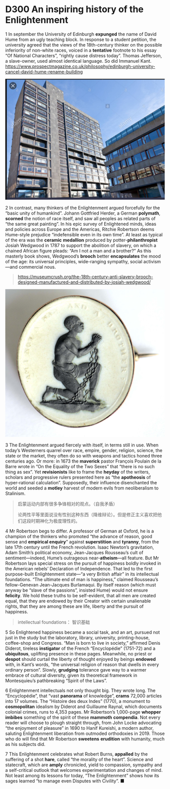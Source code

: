 # D300 An inspiring history of the Enlightenment
1 In september the University of Edinburgh **expunged** the name of David Hume from an ugly teaching block. In response to a student petition, the university agreed that the views of the 18th-century thinker on the possible inferiority of non-white races, voiced in a **tentative** footnote to his essay “Of National Characters”, “rightly cause distress today”. Thomas Jefferson, a slave-owner, used almost identical language. So did Immanuel Kant.
https://www.prospectmagazine.co.uk/philosophy/edinburgh-university-cancel-david-hume-rename-building

![](./img/boxcn2pvpQexE3JjkXvZkjcoFgc.png)

2 In contrast, many thinkers of the Enlightenment argued forcefully for the “basic unity of humankind”. Johann Gottfried Herder, a German **polymath**, **scorned** the notion of race itself, and saw all peoples as related parts of “the same great painting”. In his epic survey of Enlightened minds, ideas and policies across Europe and the Americas, Ritchie Robertson deems Hume-style prejudice “indefensible even in its own time”. At least as typical of the era was the **ceramic** **medallion** produced by potter-**philanthropist** Josiah Wedgwood in 1787 to support the abolition of slavery, on which a chained African figure pleads: “Am I not a man and a brother?” As this masterly book shows, Wedgwood’s **brooch** better **encapsulates** the mood of the age: its universal principles, wide-ranging sympathy, social activism—and commercial nous.

> https://museumcrush.org/the-18th-century-anti-slavery-brooch-designed-manufactured-and-distributed-by-josiah-wedgwood/
>

![](./img/boxcnIWjNQy3K8LzhOyXJ0pQKqr.png)

3 The Enlightenment argued fiercely with itself, in terms still in use. When today’s Westerners quarrel over race, empire, gender, religion, science, the state or the market, they often do so with weapons and tactics honed three centuries ago. Or more: in 1673 the **maverick** pastor François Poulain de la Barre wrote in “On the Equality of the Two Sexes” that “there is no such thing as sex”. Yet **revisionists** like to frame the **heyday** of the writers, scholars and progressive rulers presented here as “the **apotheosis** of hyper-rational calculation”. Supposedly, their influence disenchanted the world and seeded a **motley** harvest of modern evils from neoliberalism to Stalinism.

> 启蒙运动内部有很多争锋相对的观点。（自我矛盾）
>
> 论两性平等里面说没有性别这种东西（降维辩论）。但是修正主义喜欢把他们这段时期神化为极度理性的。
>

4 Mr Robertson begs to differ. A professor of German at Oxford, he is a champion of the thinkers who promoted “the advance of reason, good sense and **empirical enquiry**” against **superstition** and **tyranny**, from the late 17th century until the French revolution. Isaac Newton’s gravitation, Adam Smith’s political economy, Jean-Jacques Rousseau’s cult of sentiment—indeed, Hume’s outrageous near-**atheism**—all feature. But Mr Robertson lays special stress on the pursuit of happiness boldly invoked in the American rebels’ Declaration of Independence. That led to the first purpose-built Enlightenment state—“a very British affair” in its intellectual foundations. “The ultimate end of man is happiness,” claimed Rousseau’s fellow-Genevan Jean-Jacques Burlamaqui. By itself reason (which must anyway be “slave of the passions”, insisted Hume) would not ensure **felicity**.
We hold these truths to be self-evident, that all men are created equal, that they are endowed by their Creator with certain unalienable rights, that they are among these are life, liberty and the pursuit of happiness.

> intellectual foundations： 智识基础
>

5 So Enlightened happiness became a social task, and an art, pursued not just in the study but the laboratory, library, university, printing-house, coffee-shop and Congress. “Man is born to live in society,” affirmed Denis Diderot, tireless **instigator** of the French “Encyclopédie” (1751-72) and a **ubiquitous**, uplifting presence in these pages. Meanwhile, no priest or **despot** should curtail the liberty of thought enjoyed by beings **endowed** with, in Kant’s words, “the universal religion of reason that dwells in every ordinary person”. Slowly, **grudging** tolerance gave way to a warmer embrace of cultural diversity, given its theoretical framework in Montesquieu’s pathbreaking “Spirit of the Laws”.

6 Enlightenment intellectuals not only thought big. They wrote long. The “Encyclopédie”, that “vast **panorama** of knowledge”, **crams** 72,000 articles into 17 volumes. The “Histoire des deux Indes” (1770), a monument to **cosmopolitan** idealism by Diderot and Guillaume Raynal, which documents colonial crimes, runs to 4,353 pages. Mr Robertson’s 1,000-page **whopper** **imbibes** something of the spirit of these **mammoth** **compendia**. Not every reader will choose to plough straight through, from John Locke advocating “the enjoyment of pleasure” in 1690 to Hanif Kureishi, a modern author, saluting Enlightenment liberation from outmoded orthodoxies in 2019. Those who do will find that Mr Robertson **sweetens** **erudition** with humanity, much as his subjects did.

7 This Enlightenment celebrates what Robert Burns, **appalled** by the suffering of a shot **hare**, called “the morality of the heart”. Science and statecraft, which are **amply** chronicled, yield to compassion, sympathy and a self-critical outlook that welcomes experimentation and changes of mind. Not least among its lessons for today, “The Enlightenment” shows how its sages learned “to manage even Disputes with Civility”. ■

